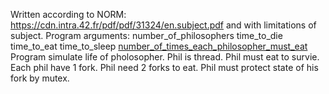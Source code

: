 Written according to NORM: https://cdn.intra.42.fr/pdf/pdf/31324/en.subject.pdf and with limitations of subject.
Program arguments: number_of_philosophers time_to_die time_to_eat time_to_sleep [number_of_times_each_philosopher_must_eat](optional)
Program simulate life of pholosopher. Phil is thread. Phil must eat to survie. Each phil have 1 fork. Phil need 2 forks to eat. Phil must protect state of his fork by mutex.
